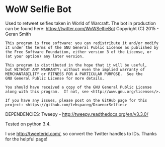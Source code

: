 # WoW Selfie Bot
Used to retweet selfies taken in World of Warcraft. The bot in production can be found here: https://twitter.com/WoWSelfieBot
    Copyright (C) 2015  - Geran Smith

    This program is free software: you can redistribute it and/or modify
    it under the terms of the GNU General Public License as published by
    the Free Software Foundation, either version 3 of the License, or
    (at your option) any later version.

    This program is distributed in the hope that it will be useful,
    but WITHOUT ANY WARRANTY; without even the implied warranty of
    MERCHANTABILITY or FITNESS FOR A PARTICULAR PURPOSE.  See the
    GNU General Public License for more details.

    You should have received a copy of the GNU General Public License
    along with this program.  If not, see <http://www.gnu.org/licenses/>.
    
    If you have any issues, please post on the GitHub page for this project: <https://github.com/tehspaceg/DraenorSelfies>

DEPENDENCIES:
Tweepy - http://tweepy.readthedocs.org/en/v3.3.0/

Tested on python 3.4.

I use http://tweeterid.com/, so convert the Twitter handles to IDs. Thanks for the helpful page!
